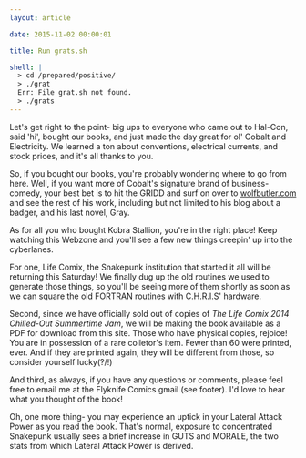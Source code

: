 ```yaml
---
layout: article

date: 2015-11-02 00:00:01

title: Run grats.sh

shell: |
  > cd /prepared/positive/
  > ./grat
  Err: File grat.sh not found.
  > ./grats
---
```


Let's get right to the point- big ups to everyone who came out to Hal-Con, said 'hi', bought our books, and just made the day great for ol' Cobalt and Electricity. We learned a ton about conventions, electrical currents, and stock prices, and it's all thanks to you.

So, if you bought our books, you're probably wondering where to go from here. Well, if you want more of Cobalt's signature brand of business-comedy, your best bet is to hit the GRIDD and surf on over to [wolfbutler.com](http://www.wolfbutler.com/) and see the rest of his work, including but not limited to his blog about a badger, and his last novel, Gray.

As for all you who bought Kobra Stallion, you're in the right place! Keep watching this Webzone and you'll see a few new things creepin' up into the cyberlanes.

For one, Life Comix, the Snakepunk institution that started it all will be returning this Saturday! We finally dug up the old routines we used to generate those things, so you'll be seeing more of them shortly as soon as we can square the old FORTRAN routines with C.H.R.I.S' hardware.

Second, since we have officially sold out of copies of <em>The Life Comix 2014 Chilled-Out Summertime Jam</em>, we will be making the book available as a PDF for download from this site. Those who have physical copies, rejoice! You are in possession of a rare colletor's item. Fewer than 60 were printed, ever. And if they are printed again, they will be different from those, so consider yourself lucky(?/!)

And third, as always, if you have any questions or comments, please feel free to email me at the Flyknife Comics gmail (see footer). I'd love to hear what you thought of the book!

Oh, one more thing- you may experience an uptick in your Lateral Attack Power as you read the book. That's normal, exposure to concentrated Snakepunk usually sees a brief increase in GUTS and MORALE, the two stats from which Lateral Attack Power is derived.
